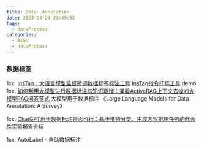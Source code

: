 ```yaml
---
title: Data  Annotation
date: 2024-04-24 23:49:52
tags:
  - dataProcess
categories: 
  - AIGC
  - dataProcess   
---
```


<p></p>
<!-- more -->



###  数据标签
1xx. [InsTag：大语言模型监督微调数据标签标注工具](https://developer.aliyun.com/article/1311807)
   [InsTag指令打标工具](https://www.modelscope.cn/studios/lukeminglkm/instagger_demo/summary) demo
1xx.  [如何利用大模型进行数据标注与知识蒸馏：兼看ActiveRAG上下文去噪的大模型RAG问答范式](https://mp.weixin.qq.com/s?__biz=MzAxMjc3MjkyMg==&mid=2648408650&idx=2&sn=ef8424969be749489188ebd810800f08)
   大模型用于数据标注
   《Large Language Models for Data Annotation: A Survey》

1xx. [ChatGPT用于数据标注是否可行：基于推特分类、生成内容排序任务的代表性实验报告介绍 ](https://mp.weixin.qq.com/s?__biz=MzAxMjc3MjkyMg==&mid=2648399919&idx=1&sn=66fc1dfdba57744a80c6869b8cf941af)

1xx.  AutoLabel - 自助数据标注 

  